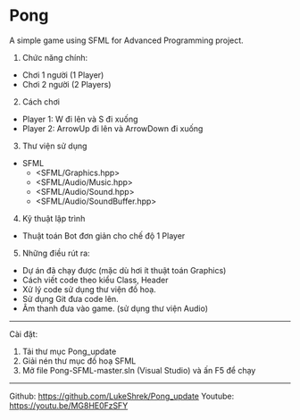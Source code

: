 # Pong
A simple game using SFML for Advanced Programming project.

1. Chức năng chính:
- Chơi 1 người (1 Player)
- Chơi 2 người (2 Players)

2. Cách chơi
- Player 1: W đi lên và S đi xuống 
- Player 2: ArrowUp đi lên và ArrowDown đi xuống

3. Thư viện sử dụng
- SFML
  + <SFML/Graphics.hpp>
  + <SFML/Audio/Music.hpp>
  + <SFML/Audio/Sound.hpp>
  + <SFML/Audio/SoundBuffer.hpp>
  
4. Kỹ thuật lập trình
- Thuật toán Bot đơn giản cho chế độ 1 Player

5. Những điều rút ra: 
- Dự án đã chạy được (mặc dù hơi ít thuật toán Graphics)
- Cách viết code theo kiểu Class, Header
- Xử lý code sử dụng thư viện đồ hoạ.
- Sử dụng Git đưa code lên.
- Âm thanh đưa vào game. (sử dụng thư viện Audio)

-------------------------------------------------------------
Cài đặt:
1. Tải thư mục Pong_update 
2. Giải nén thư mục đồ hoạ SFML
3. Mở file Pong-SFML-master.sln (Visual Studio) và ấn F5 để chạy 
-------------------------------------------------------------
Github: https://github.com/LukeShrek/Pong_update
Youtube: https://youtu.be/MG8HE0FzSFY
